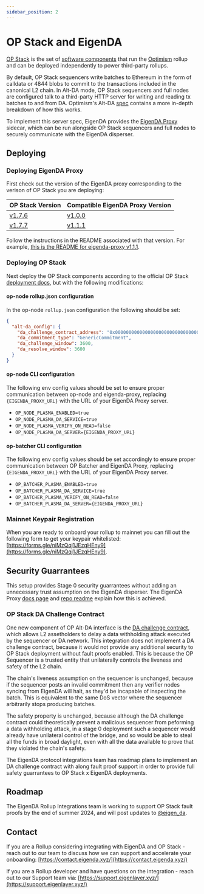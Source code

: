 ```yaml
---
sidebar_position: 2
---
```


# OP Stack and EigenDA

[OP Stack](https://stack.optimism.io/) is the set of [software
components](https://github.com/ethereum-optimism/optimism) that run the [Optimism](https://www.optimism.io/) rollup and can be
deployed independently to power third-party rollups.

By default, OP Stack sequencers write batches to Ethereum in the form of calldata or 4844 blobs to commit to the transactions included in the canonical L2 chain. In Alt-DA mode, OP Stack sequencers and full nodes are configured talk to a third-party HTTP server for writing and reading tx batches to and from DA. Optimism's Alt-DA [spec](https://specs.optimism.io/experimental/alt-da.html) contains a more in-depth breakdown of how this works.

To implement this server spec, EigenDA provides the [EigenDA Proxy](../../dispersal/clients/eigenda-proxy.md) sidecar, which can be run alongside OP Stack sequencers and full nodes to securely communicate with the EigenDA disperser.

## Deploying

### Deploying EigenDA Proxy

First check out the version of the EigenDA proxy corresponding to the verison of OP Stack you are deploying:

| OP Stack Version | Compatible EigenDA Proxy Version |
|------------------|-----------------------|
| [v1.7.6](https://github.com/ethereum-optimism/optimism/releases/tag/v1.7.6)           | [v1.0.0](https://github.com/Layr-Labs/eigenda-proxy/releases/tag/v1.0.0)                |
| [v1.7.7](https://github.com/ethereum-optimism/optimism/releases/tag/v1.7.7)           | [v1.1.1](https://github.com/Layr-Labs/eigenda-proxy/releases/tag/v1.1.1)                |

Follow the instructions in the README associated with that version. For example, [this is the README for eigenda-proxy v1.1.1](https://github.com/Layr-Labs/eigenda-proxy/blob/v1.1.1/README.md).

### Deploying OP Stack

Next deploy the OP Stack components according to the official OP Stack [deployment docs](https://docs.optimism.io/builders/chain-operators/tutorials/create-l2-rollup), but with the following modifications:

#### op-node rollup.json configuration

In the op-node `rollup.json` configuration the following should be set:

```json
{
  "alt-da_config": {
    "da_challenge_contract_address": "0x0000000000000000000000000000000000000000",
    "da_commitment_type": "GenericCommitment",
    "da_challenge_window": 3600,
    "da_resolve_window": 3600
  }
}
```

#### op-node CLI configuration

The following env config values should be set to ensure proper communication between op-node and eigenda-proxy, replacing `{EIGENDA_PROXY_URL}` with the URL of your EigenDA Proxy server.

- `OP_NODE_PLASMA_ENABLED=true`
- `OP_NODE_PLASMA_DA_SERVICE=true`
- `OP_NODE_PLASMA_VERIFY_ON_READ=false`
- `OP_NODE_PLASMA_DA_SERVER={EIGENDA_PROXY_URL}`

#### op-batcher CLI configuration

The following env config values should be set accordingly to ensure proper communication between OP Batcher and EigenDA Proxy, replacing `{EIGENDA_PROXY_URL}` with the URL of your EigenDA Proxy server.

- `OP_BATCHER_PLASMA_ENABLED=true`
- `OP_BATCHER_PLASMA_DA_SERVICE=true`
- `OP_BATCHER_PLASMA_VERIFY_ON_READ=false`
- `OP_BATCHER_PLASMA_DA_SERVER={EIGENDA_PROXY_URL}`

### Mainnet Keypair Registration

When you are ready to onboard your rollup to mainnet you can fill out the following form to get your keypair whitelisted: [https://forms.gle/niMzQqj1JEzqHEny9](https://forms.gle/niMzQqj1JEzqHEny9).

## Security Guarrantees

This setup provides Stage 0 security guarrantees without adding an unnecessary trust assumption on the EigenDA disperser. The EigenDA Proxy [docs page](../../dispersal/clients/eigenda-proxy.md) and [repo readme](https://github.com/Layr-Labs/eigenda-proxy/blob/main/README.md) explain how this is achieved.

### OP Stack DA Challenge Contract

One new component of OP Alt-DA interface is the [DA challenge contract](https://specs.optimism.io/experimental/alt-da.html#data-availability-challenge-contract), which allows L2 assetholders to delay a data withholding attack executed by the sequencer or DA network. This integration does not implement a DA challenge contract, because it would not provide any additional security to OP Stack deployment without fault proofs enabled. This is because the OP Sequencer is a trusted entity that unilaterally controls the liveness and safety of the L2 chain.

The chain's liveness assumption on the sequencer is unchanged, because if the sequencer posts an invalid commitment then any verifier nodes syncing from EigenDA will halt, as they'd be incapable of inspecting the batch. This is equivalent to the same DoS vector where the sequencer arbitrarily stops producing batches.

The safety property is unchanged, because although the DA challenge contract could theoretically prevent a malicious sequencer from peforming a data withholding attack, in a stage 0 deployment such a sequencer would already have unilateral control of the bridge, and so would be able to steal all the funds in broad daylight, even with all the data available to prove that they violated the chain's safety.

The EigenDA protocol integrations team has roadmap plans to implement an DA challenge contract with along fault proof support in order to provide full safety guarrantees to OP Stack x EigenDA deployments.

## Roadmap

The EigenDA Rollup Integrations team is working to support OP Stack fault proofs by the end of summer 2024, and will post updates to [@eigen_da](https://x.com/eigen_da?lang=en).

## Contact

If you are a Rollup considering integrating with EigenDA and OP Stack - reach
out to our team to discuss how we can support and accelerate your onboarding:
[https://contact.eigenda.xyz/](https://contact.eigenda.xyz/)

If you are a Rollup developer and have questions on the integration - reach out
to our Support team via:
[https://support.eigenlayer.xyz/](https://support.eigenlayer.xyz/)
